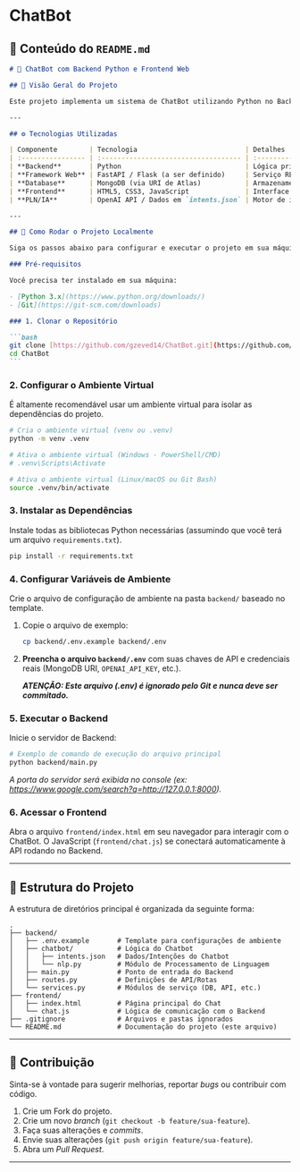 # ChatBot

## 📄 Conteúdo do `README.md`

````markdown
# 🤖 ChatBot com Backend Python e Frontend Web

## 🌟 Visão Geral do Projeto

Este projeto implementa um sistema de ChatBot utilizando Python no Backend (com lógica de Processamento de Linguagem Natural - PLN, OpenAI ou dados customizados) e uma interface Web simples no Frontend (HTML/JS). O objetivo principal é fornecer uma base funcional e escalável para aplicações conversacionais.

---

## ⚙️ Tecnologias Utilizadas

| Componente        | Tecnologia                           | Detalhes                                                              |
| :---------------- | :----------------------------------- | :-------------------------------------------------------------------- |
| **Backend**       | Python                               | Lógica principal, serviços, rotas e banco de dados.                   |
| **Framework Web** | FastAPI / Flask (a ser definido)     | Serviço RESTful para comunicação.                                     |
| **Database**      | MongoDB (via URI de Atlas)           | Armazenamento de dados do chatbot (ex: histórico de conversas, logs). |
| **Frontend**      | HTML5, CSS3, JavaScript              | Interface de chat embutida.                                           |
| **PLN/IA**        | OpenAI API / Dados em `intents.json` | Motor de inteligência do chatbot.                                     |

---

## 🚀 Como Rodar o Projeto Localmente

Siga os passos abaixo para configurar e executar o projeto em sua máquina.

### Pré-requisitos

Você precisa ter instalado em sua máquina:

- [Python 3.x](https://www.python.org/downloads/)
- [Git](https://git-scm.com/downloads)

### 1. Clonar o Repositório

```bash
git clone [https://github.com/gzeved14/ChatBot.git](https://github.com/gzeved14/ChatBot.git)
cd ChatBot
```
````

### 2\. Configurar o Ambiente Virtual

É altamente recomendável usar um ambiente virtual para isolar as dependências do projeto.

```bash
# Cria o ambiente virtual (venv ou .venv)
python -m venv .venv

# Ativa o ambiente virtual (Windows - PowerShell/CMD)
# .venv\Scripts\Activate

# Ativa o ambiente virtual (Linux/macOS ou Git Bash)
source .venv/bin/activate
```

### 3\. Instalar as Dependências

Instale todas as bibliotecas Python necessárias (assumindo que você terá um arquivo `requirements.txt`).

```bash
pip install -r requirements.txt
```

### 4\. Configurar Variáveis de Ambiente

Crie o arquivo de configuração de ambiente na pasta `backend/` baseado no template.

1.  Copie o arquivo de exemplo:

    ```bash
    cp backend/.env.example backend/.env
    ```

2.  **Preencha o arquivo `backend/.env`** com suas chaves de API e credenciais reais (MongoDB URI, `OPENAI_API_KEY`, etc.).

    **_ATENÇÃO: Este arquivo (.env) é ignorado pelo Git e nunca deve ser commitado._**

### 5\. Executar o Backend

Inicie o servidor de Backend:

```bash
# Exemplo de comando de execução do arquivo principal
python backend/main.py
```

_A porta do servidor será exibida no console (ex: https://www.google.com/search?q=http://127.0.0.1:8000)._

### 6\. Acessar o Frontend

Abra o arquivo `frontend/index.html` em seu navegador para interagir com o ChatBot. O JavaScript (`frontend/chat.js`) se conectará automaticamente à API rodando no Backend.

---

## 📂 Estrutura do Projeto

A estrutura de diretórios principal é organizada da seguinte forma:

```
.
├── backend/
│   ├── .env.example       # Template para configurações de ambiente
│   ├── chatbot/           # Lógica do Chatbot
│   │   ├── intents.json   # Dados/Intenções do Chatbot
│   │   └── nlp.py         # Módulo de Processamento de Linguagem
│   ├── main.py            # Ponto de entrada do Backend
│   ├── routes.py          # Definições de API/Rotas
│   └── services.py        # Módulos de serviço (DB, API, etc.)
├── frontend/
│   ├── index.html         # Página principal do Chat
│   └── chat.js            # Lógica de comunicação com o Backend
├── .gitignore             # Arquivos e pastas ignorados
└── README.md              # Documentação do projeto (este arquivo)
```

---

## 🤝 Contribuição

Sinta-se à vontade para sugerir melhorias, reportar _bugs_ ou contribuir com código.

1.  Crie um Fork do projeto.
2.  Crie um novo _branch_ (`git checkout -b feature/sua-feature`).
3.  Faça suas alterações e _commits_.
4.  Envie suas alterações (`git push origin feature/sua-feature`).
5.  Abra um _Pull Request_.

---
